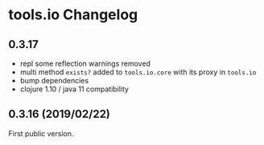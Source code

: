 # tools.io Changelog

## 0.3.17
* repl some reflection warnings removed
* multi method `exists?` added to `tools.io.core` with its proxy in `tools.io`
* bump dependencies
* clojure 1.10 / java 11 compatibility


## 0.3.16 (2019/02/22)

First public version.
